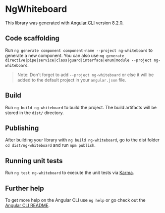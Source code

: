 # NgWhiteboard

This library was generated with [Angular CLI](https://github.com/angular/angular-cli) version 8.2.0.

## Code scaffolding

Run `ng generate component component-name --project ng-whiteboard` to generate a new component. You can also use `ng generate directive|pipe|service|class|guard|interface|enum|module --project ng-whiteboard`.
> Note: Don't forget to add `--project ng-whiteboard` or else it will be added to the default project in your `angular.json` file. 

## Build

Run `ng build ng-whiteboard` to build the project. The build artifacts will be stored in the `dist/` directory.

## Publishing

After building your library with `ng build ng-whiteboard`, go to the dist folder `cd dist/ng-whiteboard` and run `npm publish`.

## Running unit tests

Run `ng test ng-whiteboard` to execute the unit tests via [Karma](https://karma-runner.github.io).

## Further help

To get more help on the Angular CLI use `ng help` or go check out the [Angular CLI README](https://github.com/angular/angular-cli/blob/master/README.md).
